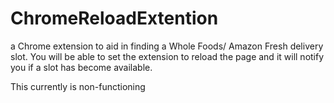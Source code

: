 # ChromeReloadExtention
a Chrome extension to aid in finding a Whole Foods/ Amazon Fresh delivery slot. You will be able to set the extension to reload the page and it will notify you if a slot has become available.



This currently is non-functioning
